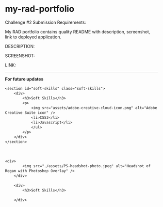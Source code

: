 # my-rad-portfolio

Challenge #2 Submission Requirements:

My RAD portfolio contains quality README with description, screenshot, link to deployed application.

DESCRIPTION:

SCREENSHOT:

LINK:


-----
**For future updates**

<!--(+) "Soft Skills" section -->
    <section id="soft-skills" class="soft-skills">
        <div>
            <h3>Soft Skills</h3>
            <p>
                <img src="assets/adobe-creative-cloud-icon.png" alt="Adobe Creative Suite icon" />
                <li>CSS3</li>
                <li>Javascript</li>
                </ul>
            </p>
        </div>
    </section>



    <div>
            <img src="./assets/PS-headshot-photo.jpeg" alt="Headshot of Regan with Photoshop Overlay" />
        </div>

        <div>
            <h3>Soft Skills</h3>

        </div>
